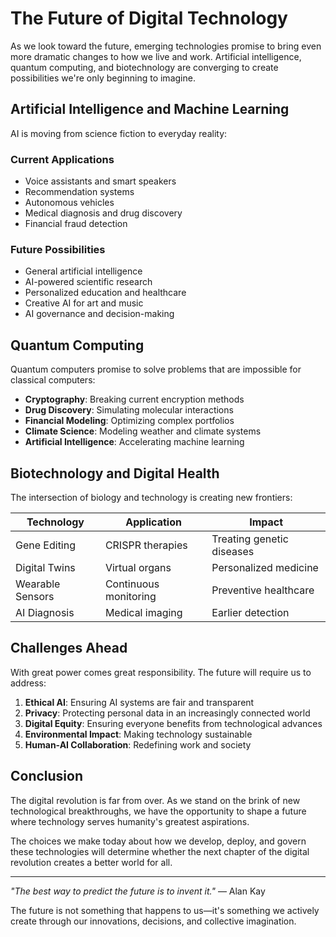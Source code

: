 # The Future of Digital Technology

As we look toward the future, emerging technologies promise to bring even more dramatic changes to how we live and work. Artificial intelligence, quantum computing, and biotechnology are converging to create possibilities we're only beginning to imagine.

## Artificial Intelligence and Machine Learning

AI is moving from science fiction to everyday reality:

### Current Applications
- Voice assistants and smart speakers
- Recommendation systems
- Autonomous vehicles
- Medical diagnosis and drug discovery
- Financial fraud detection

### Future Possibilities
- General artificial intelligence
- AI-powered scientific research
- Personalized education and healthcare
- Creative AI for art and music
- AI governance and decision-making

## Quantum Computing

Quantum computers promise to solve problems that are impossible for classical computers:

- **Cryptography**: Breaking current encryption methods
- **Drug Discovery**: Simulating molecular interactions
- **Financial Modeling**: Optimizing complex portfolios
- **Climate Science**: Modeling weather and climate systems
- **Artificial Intelligence**: Accelerating machine learning

## Biotechnology and Digital Health

The intersection of biology and technology is creating new frontiers:

| Technology | Application | Impact |
|------------|-------------|---------|
| Gene Editing | CRISPR therapies | Treating genetic diseases |
| Digital Twins | Virtual organs | Personalized medicine |
| Wearable Sensors | Continuous monitoring | Preventive healthcare |
| AI Diagnosis | Medical imaging | Earlier detection |

## Challenges Ahead

With great power comes great responsibility. The future will require us to address:

1. **Ethical AI**: Ensuring AI systems are fair and transparent
2. **Privacy**: Protecting personal data in an increasingly connected world
3. **Digital Equity**: Ensuring everyone benefits from technological advances
4. **Environmental Impact**: Making technology sustainable
5. **Human-AI Collaboration**: Redefining work and society

## Conclusion

The digital revolution is far from over. As we stand on the brink of new technological breakthroughs, we have the opportunity to shape a future where technology serves humanity's greatest aspirations.

The choices we make today about how we develop, deploy, and govern these technologies will determine whether the next chapter of the digital revolution creates a better world for all.

---

*"The best way to predict the future is to invent it."* — Alan Kay

The future is not something that happens to us—it's something we actively create through our innovations, decisions, and collective imagination.